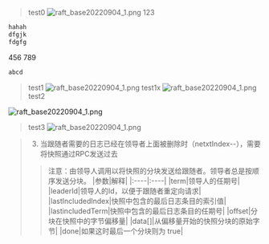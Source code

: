 
> test0
![raft_base20220904_1.png](./imgs/raft_base20220904_1.png)
123
```java
hahah
dfgjk
fdgfg
```
456
789
```java
abcd
```

> test1
>![raft_base20220904_1.png](./imgs/raft_base20220904_1.png)
> test1x
![raft_base20220904_1.png](./imgs/raft_base20220904_1.png)
> test2

![raft_base20220904_1.png](./imgs/raft_base20220904_1.png)
> test3
![raft_base20220904_1.png](./imgs/raft_base20220904_1.png)

>3. 当跟随者需要的日志已经在领导者上面被删除时（netxtIndex--），需要将快照通过RPC发送过去
>>注意：由领导人调用以将快照的分块发送给跟随者。领导者总是按顺序发送分块。
>|参数|解释|
|:----|:----|
|term|领导人的任期号|
|leaderId|领导人的Id，以便于跟随者重定向请求|
|lastIncludedIndex|快照中包含的最后日志条目的索引值|
|lastincludedTerm|快照中包含的最后日志条目的任期号|
|offset|分块在快照中的字节偏移量|
|data[]|从偏移量开始的快照分块的原始字节|
|done|如果这时最后一个分块则为 true|